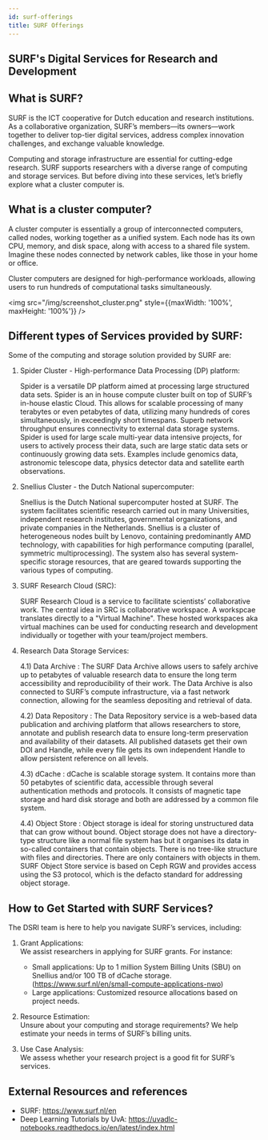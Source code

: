```yaml
---
id: surf-offerings
title: SURF Offerings
---
```

## SURF's Digital Services for Research and Development

## What is SURF?

SURF is the ICT cooperative for Dutch education and research institutions. As a collaborative organization, SURF’s members—its owners—work together to deliver top-tier digital services, address complex innovation challenges, and exchange valuable knowledge.

Computing and storage infrastructure are essential for cutting-edge research. SURF supports researchers with a diverse range of computing and storage services. But before diving into these services, let’s briefly explore what a cluster computer is.

## What is a cluster computer?

A cluster computer is essentially a group of interconnected computers, called nodes, working together as a unified system. Each node has its own CPU, memory, and disk space, along with access to a shared file system. Imagine these nodes connected by network cables, like those in your home or office.

Cluster computers are designed for high-performance workloads, allowing users to run hundreds of computational tasks simultaneously.

<img src="/img/screenshot_cluster.png" style={{maxWidth: '100%', maxHeight: '100%'}} />




## Different types of Services provided by SURF:

Some of the computing and storage solution provided by SURF are:

1) Spider Cluster - High-performance Data Processing (DP) platform:
   
   Spider is a versatile DP platform aimed at processing large structured data sets. Spider is an in house compute cluster built on top of SURF’s in-house elastic Cloud. This allows for scalable processing of many terabytes or even petabytes of data, utilizing many hundreds of cores simultaneously, in exceedingly short timespans. Superb network throughput ensures connectivity to external data storage systems. Spider is used for large scale multi-year data intensive projects, for users to actively process their data, such are large static data sets or continuously growing data sets. Examples include genomics data, astronomic telescope data, physics detector data and satellite earth observations.
   
2) Snellius Cluster - the Dutch National supercomputer:

   Snellius is the Dutch National supercomputer hosted at SURF. The system facilitates scientific research carried out in many Universities, independent research institutes, governmental organizations, and private companies in the Netherlands. Snellius is a cluster of heterogeneous nodes built by Lenovo, containing predominantly AMD technology, with capabilities for high performance computing (parallel, symmetric multiprocessing). The system also has several system-specific storage resources, that are geared towards supporting the various types of computing.

3) SURF Research Cloud (SRC):

   SURF Research Cloud is a service to facilitate scientists’ collaborative work. The central idea in SRC is collaborative workspace. A workspcae translates directly to a "Virtual Machine". 
These hosted workspaces aka virtual machines can be used for conducting research and development individually or together with your team/project members. 

4) Research Data Storage Services:

   4.1) Data Archive : The SURF Data Archive allows users to safely archive up to petabytes of valuable research data to ensure the long term accessibility and reproducibility of their work. The Data Archive is also connected to SURF’s compute infrastructure, via a fast network connection, allowing for the seamless depositing and retrieval of data.

   4.2) Data Repository : The Data Repository service is a web-based data publication and archiving platform that allows researchers to store, annotate and publish research data to ensure long-term preservation and availability of their datasets. All published datasets get their own DOI and Handle, while every file gets its own independent Handle to allow persistent reference on all levels.

   4.3) dCache : dCache is scalable storage system. It contains more than 50 petabytes of scientific data, accessible through several authentication methods and protocols. It consists of 
 magnetic tape storage and hard disk storage and both are addressed by a common file system.

   4.4) Object Store : Object storage is ideal for storing unstructured data that can grow without bound. Object storage does not have a directory-type structure like a normal file system has 
 but it organises its data in so-called containers that contain objects. There is no tree-like structure with files and directories. There are only containers with objects in them. SURF Object Store service is based on Ceph RGW and provides access using the S3 protocol, which is the defacto standard for addressing object storage.



## How to Get Started with SURF Services?

The DSRI team is here to help you navigate SURF’s services, including:

1) Grant Applications:  
    We assist researchers in applying for SURF grants. For instance:
    * Small applications: Up to 1 million System Billing Units (SBU) on Snellius and/or 100 TB of dCache storage.(https://www.surf.nl/en/small-compute-applications-nwo)
    * Large applications: Customized resource allocations based on project needs.

2) Resource Estimation:  
   Unsure about your computing and storage requirements? We help estimate your needs in terms of SURF’s billing units.
   
3) Use Case Analysis:  
   We assess whether your research project is a good fit for SURF’s services.
   
## External Resources and references

* SURF: https://www.surf.nl/en
* Deep Learning Tutorials by UvA: https://uvadlc-notebooks.readthedocs.io/en/latest/index.html


